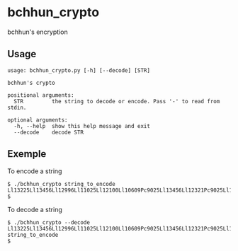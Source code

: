 bchhun_crypto
=============

bchhun's encryption

Usage
-----
```
usage: bchhun_crypto.py [-h] [--decode] [STR]
    
bchhun's crypto

positional arguments:
  STR         the string to decode or encode. Pass '-' to read from stdin.

optional arguments:
  -h, --help  show this help message and exit
  --decode    decode STR
```

Exemple
-------
To encode a string

    $ ./bchhun_crypto string_to_encode
    Ll13225Ll13456Ll12996Ll11025Ll12100Ll10609Pc9025Ll13456Ll12321Pc9025Ll10201Ll12100Ll9801Ll12321Ll10000Ll10201
    $
    
To decode a string

    $ ./bchhun_crypto --decode Ll13225Ll13456Ll12996Ll11025Ll12100Ll10609Pc9025Ll13456Ll12321Pc9025Ll10201Ll12100Ll9801Ll12321Ll10000Ll10201
    string_to_encode
    $ 
    
